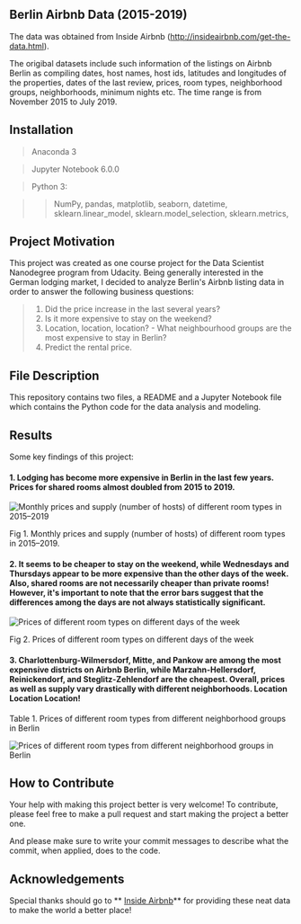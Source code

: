 ## Berlin Airbnb Data (2015-2019)
The data was obtained from Inside Airbnb (http://insideairbnb.com/get-the-data.html). 

The origibal datasets include such information of the listings on Airbnb Berlin as compiling dates, host names, host ids, latitudes and longitudes of the properties, dates of the last review, prices, room types, neighborhood groups, neighborhoods, minimum nights etc. The time range is from November 2015 to July 2019.  
## Installation
>Anaconda 3

>Jupyter Notebook 6.0.0

>Python 3: 

>>NumPy, pandas, matplotlib, seaborn, datetime, sklearn.linear_model, sklearn.model_selection, sklearn.metrics, 
## Project Motivation
This project was created as one course project for the Data Scientist Nanodegree program from Udacity. Being generally interested in the German lodging market, I decided to analyze Berlin's Airbnb listing data in order to answer the following business questions:

>1. Did the price increase in the last several years?
>2. Is it more expensive to stay on the weekend?
>3. Location, location, location? - What neighbourhood groups are the most expensive to stay in Berlin?
>4. Predict the rental price.

## File Description
This repository contains two files, a README and a Jupyter Notebook file which contains the Python code for the data analysis and modeling.

## Results
Some key findings of this project:
#### 1. Lodging has become more expensive in Berlin in the last few years. Prices for shared rooms almost doubled from 2015 to 2019.

   ![Monthly prices and supply (number of hosts) of different room types in 2015–2019](https://miro.medium.com/max/732/1*cuzWzjpyeWfecm9jlQY7Zw.png)

   Fig 1. Monthly prices and supply (number of hosts) of different room types in 2015–2019.

#### 2. It seems to be cheaper to stay on the weekend, while Wednesdays and Thursdays appear to be more expensive than the other days of the week. Also, shared rooms are not necessarily cheaper than private rooms! However, it's important to note that the error bars suggest that the differences among the days are not always statistically significant.

   ![Prices of different room types on different days of the week](https://miro.medium.com/max/728/1*3ebb6qOiDvdSfidvlzgwzA.png)

   Fig 2. Prices of different room types on different days of the week

#### 3. Charlottenburg-Wilmersdorf, Mitte, and Pankow are among the most expensive districts on Airbnb Berlin, while Marzahn-Hellersdorf, Reinickendorf, and Steglitz-Zehlendorf are the cheapest. Overall, prices as well as supply vary drastically with different neighborhoods. Location Location Location!

   Table 1. Prices of different room types from different neighborhood groups in Berlin

   ![Prices of different room types from different neighborhood groups in Berlin](https://miro.medium.com/max/447/1*ibboAOAwQn-u8paf7pZTcg.jpeg)

## How to Contribute
Your help with making this project better is very welcome! To contribute, please feel free to make a pull request and start making the project a better one. 

And please make sure to write your commit messages to describe what the commit, when applied, does to the code.
## Acknowledgements
Special thanks should go to ** [Inside Airbnb](http://insideairbnb.com/get-the-data.html)** for providing these neat data to make the world a better place!

